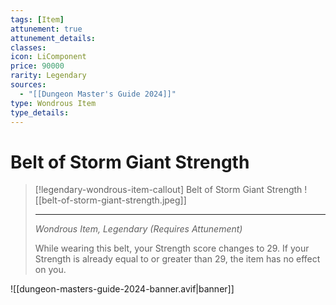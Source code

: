```yaml
---
tags: [Item]
attunement: true
attunement_details: 
classes: 
icon: LiComponent
price: 90000
rarity: Legendary
sources:
  - "[[Dungeon Master's Guide 2024]]"
type: Wondrous Item
type_details: 
---
```

# Belt of Storm Giant Strength
>[!legendary-wondrous-item-callout] Belt of Storm Giant Strength
>![[belt-of-storm-giant-strength.jpeg]]
>
>---
>*Wondrous Item, Legendary (Requires Attunement)*
>
>While wearing this belt, your Strength score changes to 29. If your Strength is already equal to or greater than 29, the item has no effect on you.

![[dungeon-masters-guide-2024-banner.avif|banner]]